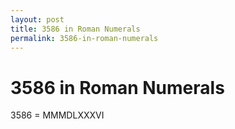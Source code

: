 ```yaml
---
layout: post
title: 3586 in Roman Numerals
permalink: 3586-in-roman-numerals
---
```


# 3586 in Roman Numerals

3586 = MMMDLXXXVI
